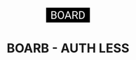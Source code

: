 <p align="center">
  <img alt="NEOX THEME Logo" src="https://github.com/Irere123/Board/blob/master/assets/Board.png?raw=true" width="100" />
</p>
<h1 align="center">
  BOARB - AUTH LESS
</h1>
